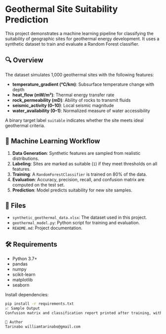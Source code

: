 # Geothermal Site Suitability Prediction

This project demonstrates a machine learning pipeline for classifying the suitability of geographic sites for geothermal energy development. It uses a synthetic dataset to train and evaluate a Random Forest classifier.

## 🔍 Overview

The dataset simulates 1,000 geothermal sites with the following features:
- **temperature_gradient (°C/km)**: Subsurface temperature change with depth
- **heat_flow (mW/m²)**: Thermal energy transfer rate
- **rock_permeability (mD)**: Ability of rocks to transmit fluids
- **seismic_activity (0–10)**: Local seismic magnitude
- **water_availability (0–1)**: Normalized measure of water accessibility

A binary target label `suitable` indicates whether the site meets ideal geothermal criteria.

## 🧠 Machine Learning Workflow

1. **Data Generation**: Synthetic features are sampled from realistic distributions.
2. **Labeling**: Sites are marked as suitable (`1`) if they meet thresholds on all features.
3. **Training**: A `RandomForestClassifier` is trained on 80% of the data.
4. **Evaluation**: Accuracy, precision, recall, and confusion matrix are computed on the test set.
5. **Prediction**: Model predicts suitability for new site samples.

## 📁 Files

- `synthetic_geothermal_data.xlsx`: The dataset used in this project.
- `geothermal_model.py`: Python script for training and evaluation.
- `README.md`: Project documentation.

## 🛠 Requirements

- Python 3.7+
- pandas
- numpy
- scikit-learn
- matplotlib
- seaborn

Install dependencies:
```bash
pip install -r requirements.txt
📈 Sample Output
Confusion matrix and classification report printed after training, with predictions made on new data points.

👤 Author
Tarinabo williamtarinabo@gmail.com
